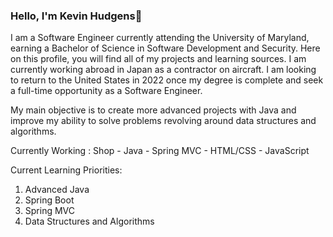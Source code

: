 ### Hello, I'm Kevin Hudgens👋

I am a Software Engineer currently attending the University of Maryland, earning a Bachelor of Science in Software Development and Security. Here on this profile, you will find all of my projects and learning sources. I am currently working abroad in Japan as a contractor on aircraft. I am looking to return to the United States in 2022 once my degree is complete and seek a full-time opportunity as a Software Engineer. 

My main objective is to create more advanced projects with Java and improve my ability to solve problems revolving around data structures and algorithms.

Currently Working : Shop 
        - Java
        - Spring MVC
        - HTML/CSS
        - JavaScript
        
Current Learning Priorities:
1. Advanced Java
2. Spring Boot
3. Spring MVC
4. Data Structures and Algorithms

